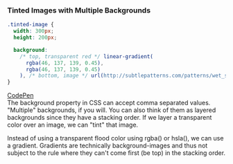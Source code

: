 ### Tinted Images with Multiple Backgrounds

```css
.tinted-image {
  width: 300px;
  height: 200px;

  background: 
    /* top, transparent red */ linear-gradient(
      rgba(46, 137, 139, 0.45),
      rgba(46, 137, 139, 0.45)
    ), /* bottom, image */ url(http://subtlepatterns.com/patterns/wet_snow.png);
}
```

[CodePen](http://codepen.io/chriscoyier/pen/CkFni)  
The background property in CSS can accept comma separated values. "Multiple" backgrounds, if you will. You can also think of them as layered backgrounds since they have a stacking order. If we layer a transparent color over an image, we can "tint" that image.

Instead of using a transparent flood color using rgba() or hsla(), we can use a gradient. Gradients are technically background-images and thus not subject to the rule where they can't come first (be top) in the stacking order.
